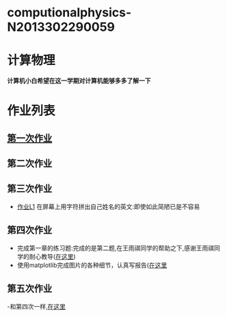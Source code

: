 # computionalphysics-N2013302290059
计算物理
======
**计算机小白希望在这一学期对计算机能够多多了解一下**
# 作业列表

## [第一次作业](https://stackedit.io/editor)

## 第二次作业

## 第三次作业
- [作业L1](https://github.com/tongqiancao/computionalphysics-N2013302290059/blob/master/homework3.py) 在屏幕上用字符拼出自己姓名的英文:即使如此简陋已是不容易 

## 第四次作业
- 完成第一章的练习题:完成的是第二题,在王雨祺同学的帮助之下,感谢王雨祺同学的耐心教导([在这里](https://github.com/tongqiancao/computionalphysics-N2013302290059/blob/master/homework4/homework4.py))
- 使用matplotlib完成图片的各种细节，认真写报告([在这里]()

## 第五次作业
-和第四次一样,[在这里](https://stackedit.io/editor)

